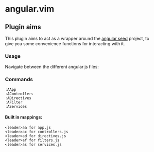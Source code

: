 # angular.vim

## Plugin aims

This plugin aims to act as a wrapper around the [angular seed](https://github.com/angular/angular-seed) project, to give you some convenience functions for interacting with it.

### Usage
Navigate between the different angular js files:

### Commands

    :AApp
    :AControllers
    :ADirectives
    :AFilter
    :AServices

#### Built in mappings:

    <leader>aa for app.js
    <leader>ac for controllers.js
    <leader>ad for directives.js
    <leader>af for filters.js
    <leader>as for services.js
